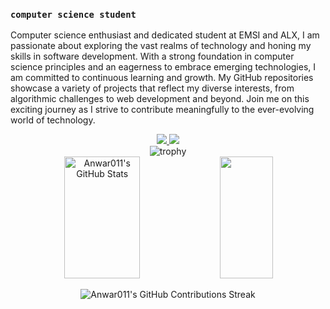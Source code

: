 <h3><code>computer science student </code></h3>

<p>Computer science enthusiast and dedicated student at EMSI and ALX, I am passionate about exploring the vast realms of technology and honing my skills in software development. With a strong foundation in computer science principles and an eagerness to embrace emerging technologies, I am committed to continuous learning and growth. My GitHub repositories showcase a variety of projects that reflect my diverse interests, from algorithmic challenges to web development and beyond. Join me on this exciting journey as I strive to contribute meaningfully to the ever-evolving world of technology.</p>

<!--Social Media-->  
<div align="center"> 
<a href="https://x.com/elmouharibi?s=11" target="_blank" rel="noopener noreferrer">
  <img src="https://img.shields.io/badge/-Twitter-%231DA1F2?style=for-the-badge&logo=twitter&logoColor=white">
</a>
<a href="https://github.com/Anwar011" target="_blank"><img src="https://img.shields.io/badge/-GitHub-%23181717?style=for-the-badge&logo=github&logoColor=white"></a>
</a>
 </div>

<div align="center">
<img src="https://github-profile-trophy.vercel.app/?username=Anwar011&theme=radical" alt="trophy">
</div>


<!--Skill And More Information--> 
<div align="center">  
  <img width="49%" height="195px" src="https://github-readme-stats.vercel.app/api?username=Anwar011&show_icons=true&count_private=true&hide_border=true&title_color=00b3ff&icon_color=00b4ff&text_color=c9d1d9&bg_color=0d1117" alt="Anwar011's GitHub Stats" /> 
  <img width="41%" height="195px" src="https://github-readme-stats.vercel.app/api/top-langs/?username=Anwar011&layout=compact&hide_border=true&title_color=00b3ff&text_color=00b4ff&bg_color=0d1117" />
</div>

<!--Total Contributions--> 
 <p align="center">
   <img src="https://github-readme-streak-stats.herokuapp.com?user=Anwar011&theme=tokyonight_duo&hide_border=true" alt="Anwar011's GitHub Contributions Streak" />
 </p>
<!--
**Anwar011/Anwar011** is a ✨ _special_ ✨ repository because its `README.md` (this file) appears on your GitHub profile.

Here are some ideas to get you started:

- 🔭 I’m currently working on ...
- 🌱 I’m currently learning ...
- 👯 I’m looking to collaborate on ...
- 🤔 I’m looking for help with ...
- 💬 Ask me about ...
- 📫 How to reach me: ...
- 😄 Pronouns: ...
- ⚡ Fun fact: ...
-->
